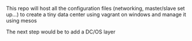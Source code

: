 This repo will host all the configuration files (networking, master/slave set up...) to create a tiny data center using vagrant on windows and manage it using mesos 

The next step would be to add a DC/OS layer 


